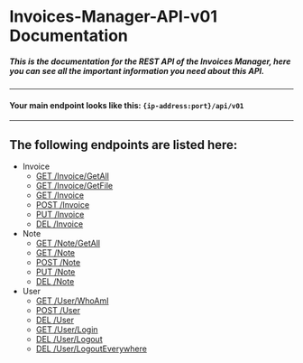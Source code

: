 #  Invoices-Manager-API-v01 Documentation

##### This is the documentation for the REST API of the Invoices Manager, here you can see all the important information you need about this API. 
  
---
#### Your main endpoint looks like this: ```{ip-address:port}/api/v01```
---
  
## The following endpoints are listed here:
- Invoice
    - [GET /Invoice/GetAll]()
    - [GET /Invoice/GetFile]()
    - [GET /Invoice]()
    - [POST /Invoice]()
    - [PUT /Invoice]()
    - [DEL /Invoice]()
- Note
    - [GET /Note/GetAll]()
    - [GET /Note]()
    - [POST /Note]()
    - [PUT /Note]()
    - [DEL /Note]()
- User
    - [GET /User/WhoAmI](User/DEL__User.md)
    - [POST /User](User/DEL__User.md)
    - [DEL /User](User/DEL__User.md)
    - [GET /User/Login](User/DEL__User.md)
    - [DEL /User/Logout](User/DEL__User.md)
    - [DEL /User/LogoutEverywhere](User/DEL__User.md)
